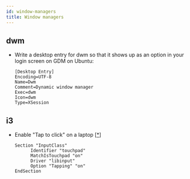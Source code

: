 ```yaml
---
id: window-managers
title: Window managers
---
```


## dwm

- Write a desktop entry for dwm so that it shows up as an option in your login
  screen on GDM on Ubuntu:

  ```\ title="/usr/share/xsessions/dwm.desktop"
  [Desktop Entry]
  Encoding=UTF-8
  Name=Dwm
  Comment=Dynamic window manager
  Exec=dwm
  Icon=dwm
  Type=XSession
  ```

## i3

- Enable "Tap to click" on a laptop [[\*](https://cravencode.com/post/essentials/enable-tap-to-click-in-i3wm/)]

  ```\ title="/etc/X11/xorg.conf.d/90-touchpad.conf"
  Section "InputClass"
        Identifier "touchpad"
        MatchIsTouchpad "on"
        Driver "libinput"
        Option "Tapping" "on"
  EndSection
  ```
